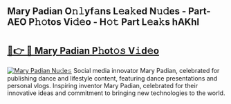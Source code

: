 ## Mary Padian O𝚗𝚕yf𝚊ns L𝚎a𝚔ed N𝚞𝚍es - Part-AEO P𝚑𝚘tos Vi𝚍𝚎o - H𝚘𝚝 Part L𝚎a𝚔s hAKhl

# <h2><a href="http://kfd2wnm.oniu.top/?m=Mary+Padian">🔗👉 🔴 Mary Padian P𝚑ot𝚘𝚜 V𝚒d𝚎o</a></h2>

[![Mary Padian Nu𝚍e𝚜](https://i.imgur.com/0qMVB7G.gif)](http://kfd2wnm.oniu.top/?m=Mary+Padian)
Social media innovator Mary Padian, celebrated for publishing dance and lifestyle content, featuring dance presentations and personal vlogs. Inspiring inventor Mary Padian, celebrated for their innovative ideas and commitment to bringing new technologies to the world.  
